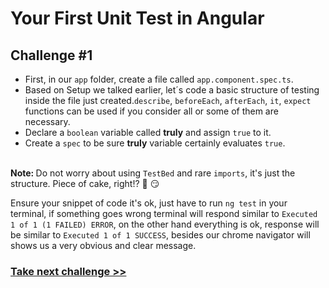 # Your First Unit Test in Angular

## Challenge #1
- First, in our `app` folder, create a file called `app.component.spec.ts`.
- Based on Setup we talked earlier, let´s code a basic structure of testing inside the file just created.`describe`, `beforeEach`, `afterEach`, `it`, `expect` functions can be used if you consider all or some of them are necessary.
- Declare a `boolean` variable called <b>truly</b> and assign `true` to it.
- Create a `spec` to be sure <b>truly</b> variable certainly evaluates `true`.

<br><b>Note: </b> Do not worry about using `TestBed` and rare `imports`, it's just the structure. Piece of cake, right!? :cake: :smirk:

Ensure your snippet of code it's ok, just have to run `ng test` in your terminal, if something goes wrong terminal will respond similar to  `Executed 1 of 1 (1 FAILED) ERROR`, on the other hand everything is ok, response will be similar to  `Executed 1 of 1 SUCCESS`, besides our chrome navigator will shows us a very obvious and clear message.

### [Take next challenge >>](https://github.com/jevvilla/Workshop-ATesting/tree/2#your-first-unit-test-in-angular) 